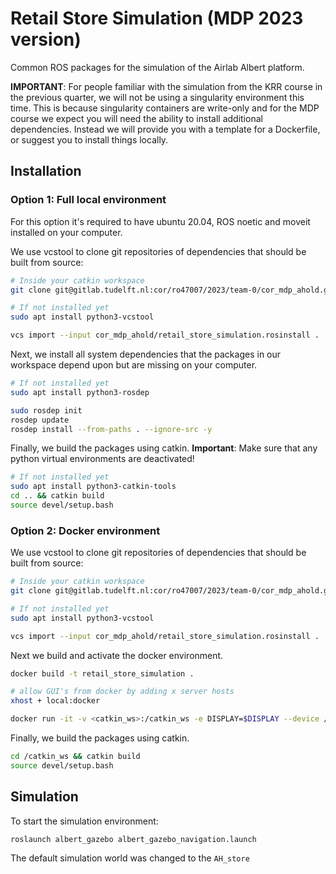 # Retail Store Simulation (MDP 2023 version)

Common ROS packages for the simulation of the Airlab Albert platform.

**IMPORTANT**: For people familiar with the simulation from the KRR course in the previous quarter, we will not be using a singularity environment this time. This is because singularity containers are write-only and for the MDP course we expect you will need the ability to install additional dependencies. Instead we will provide you with a template for a Dockerfile, or suggest you to install things locally.

## Installation

### Option 1: Full local environment
For this option it's required to have ubuntu 20.04, ROS noetic and moveit installed on your computer.

We use vcstool to clone git repositories of dependencies that should be built from source:
``` bash
# Inside your catkin workspace
git clone git@gitlab.tudelft.nl:cor/ro47007/2023/team-0/cor_mdp_ahold.git

# If not installed yet
sudo apt install python3-vcstool

vcs import --input cor_mdp_ahold/retail_store_simulation.rosinstall .
```

Next, we install all system dependencies that the packages in our workspace depend upon but are missing on your computer.

```bash
# If not installed yet
sudo apt install python3-rosdep

sudo rosdep init
rosdep update
rosdep install --from-paths . --ignore-src -y
```

Finally, we build the packages using catkin.
**Important**: Make sure that any python virtual environments are deactivated!
```bash
# If not installed yet
sudo apt install python3-catkin-tools
cd .. && catkin build
source devel/setup.bash
```

### Option 2: Docker environment

We use vcstool to clone git repositories of dependencies that should be built from source:
``` bash
# Inside your catkin workspace
git clone git@gitlab.tudelft.nl:cor/ro47007/2023/team-0/cor_mdp_ahold.git

# If not installed yet
sudo apt install python3-vcstool

vcs import --input cor_mdp_ahold/retail_store_simulation.rosinstall .
```

Next we build and activate the docker environment.
```bash
docker build -t retail_store_simulation .

# allow GUI's from docker by adding x server hosts
xhost + local:docker

docker run -it -v <catkin_ws>:/catkin_ws -e DISPLAY=$DISPLAY --device /dev/dri:/dev/dri --net host retail_store_simulation
```

Finally, we build the packages using catkin.
```bash
cd /catkin_ws && catkin build
source devel/setup.bash
```

## Simulation

To start the simulation environment:

```bash
roslaunch albert_gazebo albert_gazebo_navigation.launch
```

The default simulation world was changed to the `AH_store`
